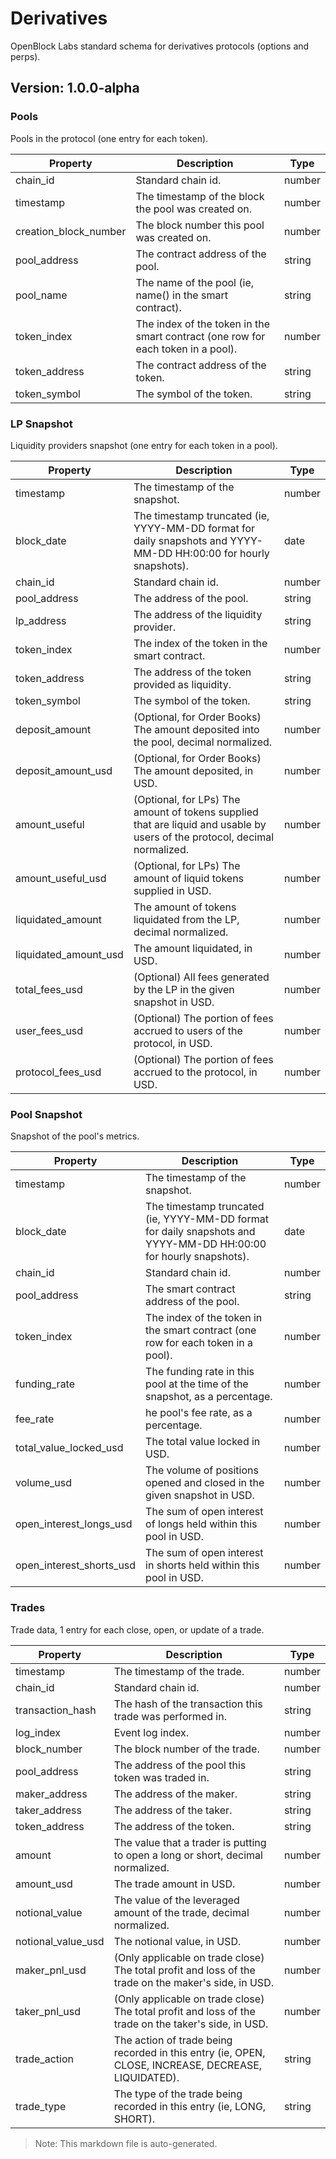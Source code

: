 # Derivatives

OpenBlock Labs standard schema for derivatives protocols (options and perps).

## Version: 1.0.0-alpha

### Pools

Pools in the protocol (one entry for each token).

| Property                | Description                                               | Type   |
|-------------------------|-----------------------------------------------------------|--------|
| chain_id                 | Standard chain id.                                        | number |
| timestamp                | The timestamp of the block the pool was created on.       | number |
| creation_block_number    | The block number this pool was created on.                | number |
| pool_address             | The contract address of the pool.                         | string |
| pool_name                | The name of the pool (ie, name() in the smart contract).  | string |
| token_index              | The index of the token in the smart contract (one row for each token in a pool). | number |
| token_address            | The contract address of the token.                        | string |
| token_symbol             | The symbol of the token.                                  | string |

### LP Snapshot

Liquidity providers snapshot (one entry for each token in a pool).

| Property                | Description                                               | Type   |
|-------------------------|-----------------------------------------------------------|--------|
| timestamp                | The timestamp of the snapshot.                            | number |
| block_date               | The timestamp truncated (ie, YYYY-MM-DD format for daily snapshots and YYYY-MM-DD HH:00:00 for hourly snapshots). | date |
| chain_id                 | Standard chain id.                                        | number |
| pool_address             | The address of the pool.                                  | string |
| lp_address               | The address of the liquidity provider.                    | string |
| token_index              | The index of the token in the smart contract.             | number |
| token_address            | The address of the token provided as liquidity.           | string |
| token_symbol             | The symbol of the token.                                  | string |
| deposit_amount           | (Optional, for Order Books) The amount deposited into the pool, decimal normalized. | number |
| deposit_amount_usd       | (Optional, for Order Books) The amount deposited, in USD. | number |
| amount_useful            | (Optional, for LPs) The amount of tokens supplied that are liquid and usable by users of the protocol, decimal normalized. | number |
| amount_useful_usd        | (Optional, for LPs) The amount of liquid tokens supplied in USD. | number |
| liquidated_amount        | The amount of tokens liquidated from the LP, decimal normalized. | number |
| liquidated_amount_usd    | The amount liquidated, in USD.                            | number |
| total_fees_usd           | (Optional) All fees generated by the LP in the given snapshot in USD. | number |
| user_fees_usd            | (Optional) The portion of fees accrued to users of the protocol, in USD. | number |
| protocol_fees_usd        | (Optional) The portion of fees accrued to the protocol, in USD. | number |

### Pool Snapshot

Snapshot of the pool's metrics.

| Property                | Description                                               | Type   |
|-------------------------|-----------------------------------------------------------|--------|
| timestamp                | The timestamp of the snapshot.                            | number |
| block_date               | The timestamp truncated (ie, YYYY-MM-DD format for daily snapshots and YYYY-MM-DD HH:00:00 for hourly snapshots). | date |
| chain_id                 | Standard chain id.                                        | number |
| pool_address             | The smart contract address of the pool.                   | string |
| token_index              | The index of the token in the smart contract (one row for each token in a pool). | number |
| funding_rate             | The funding rate in this pool at the time of the snapshot, as a percentage. | number |
| fee_rate                 | he pool's fee rate, as a percentage.                      | number |
| total_value_locked_usd   | The total value locked in USD.                            | number |
| volume_usd               | The volume of positions opened and closed in the given snapshot in USD. | number |
| open_interest_longs_usd  | The sum of open interest of longs held within this pool in USD. | number |
| open_interest_shorts_usd | The sum of open interest in shorts held within this pool in USD. | number |

### Trades

Trade data, 1 entry for each close, open, or update of a trade.

| Property                | Description                                               | Type   |
|-------------------------|-----------------------------------------------------------|--------|
| timestamp                | The timestamp of the trade.                               | number |
| chain_id                 | Standard chain id.                                        | number |
| transaction_hash         | The hash of the transaction this trade was performed in.  | string |
| log_index                | Event log index.                                          | number |
| block_number             | The block number of the trade.                            | number |
| pool_address             | The address of the pool this token was traded in.         | string |
| maker_address            | The address of the maker.                                 | string |
| taker_address            | The address of the taker.                                 | string |
| token_address            | The address of the token.                                 | string |
| amount                   | The value that a trader is putting to open a long or short, decimal normalized. | number |
| amount_usd               | The trade amount in USD.                                  | number |
| notional_value           | The value of the leveraged amount of the trade, decimal normalized. | number |
| notional_value_usd       | The notional value, in USD.                               | number |
| maker_pnl_usd            | (Only applicable on trade close) The total profit and loss of the trade on the maker's side, in USD. | number |
| taker_pnl_usd            | (Only applicable on trade close) The total profit and loss of the trade on the taker's side, in USD. | number |
| trade_action             | The action of trade being recorded in this entry (ie, OPEN, CLOSE, INCREASE, DECREASE, LIQUIDATED). | string |
| trade_type               | The type of the trade being recorded in this entry (ie, LONG, SHORT). | string |

> Note: This markdown file is auto-generated.

